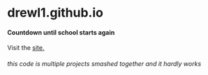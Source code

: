 # **drewl1.github.io** 

#### Countdown until school starts again
Visit the [site.](https://drewl1.github.io/)

###### this code is multiple projects smashed together and it hardly works
